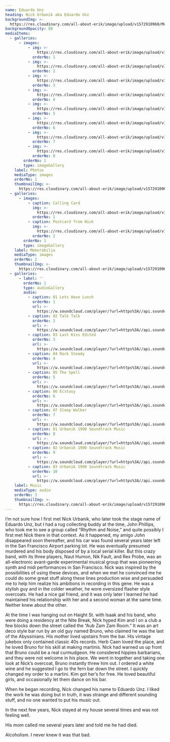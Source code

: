 ```yaml
---
name: Eduardo Unz
heading: Nick Urbanik aka Eduardo Unz
backgroundImg: >-
  https://res.cloudinary.com/all-about-erik/image/upload/v1572910960/Musical%20Journey/Musical%20Friends/Friends/Eduardo%20Unz/Background_Thumbnails/background-img442-2_zqukkx.jpg
backgroundOpacity: 88
mediaItems:
  - galleries:
      - images:
          - img: >-
              https://res.cloudinary.com/all-about-erik/image/upload/v1572910962/Musical%20Journey/Musical%20Friends/Friends/Eduardo%20Unz/1_Photos/UNZIcon_j0vh8m.jpg
            orderNo: 1
          - img: >-
              https://res.cloudinary.com/all-about-erik/image/upload/v1572910959/Musical%20Journey/Musical%20Friends/Friends/Eduardo%20Unz/1_Photos/img298_td9fxt.jpg
            orderNo: 2
          - img: >-
              https://res.cloudinary.com/all-about-erik/image/upload/v1572910958/Musical%20Journey/Musical%20Friends/Friends/Eduardo%20Unz/1_Photos/img300-2_slq4ef.jpg
            orderNo: 3
          - img: >-
              https://res.cloudinary.com/all-about-erik/image/upload/v1572910963/Musical%20Journey/Musical%20Friends/Friends/Eduardo%20Unz/1_Photos/img300_wwc8rl.jpg
            orderNo: 4
          - img: >-
              https://res.cloudinary.com/all-about-erik/image/upload/v1572910961/Musical%20Journey/Musical%20Friends/Friends/Eduardo%20Unz/1_Photos/img303_j845pu.jpg
            orderNo: 5
          - img: >-
              https://res.cloudinary.com/all-about-erik/image/upload/v1572910959/Musical%20Journey/Musical%20Friends/Friends/Eduardo%20Unz/1_Photos/img440_rdbkr5.jpg
            orderNo: 6
          - img: >-
              https://res.cloudinary.com/all-about-erik/image/upload/v1572910958/Musical%20Journey/Musical%20Friends/Friends/Eduardo%20Unz/1_Photos/img441_c1ud3f.jpg
            orderNo: 7
          - img: >-
              https://res.cloudinary.com/all-about-erik/image/upload/v1572910959/Musical%20Journey/Musical%20Friends/Friends/Eduardo%20Unz/1_Photos/img442_g1a6qg.jpg
            orderNo: 8
        orderNo: 1
        type: imageGallery
    label: Photos
    mediaType: images
    orderNo: 1
    thumbnailImg: >-
      https://res.cloudinary.com/all-about-erik/image/upload/v1572910960/Musical%20Journey/Musical%20Friends/Friends/Eduardo%20Unz/Background_Thumbnails/Thumbnail_1_img300-2_sutert.jpg
  - galleries:
      - images:
          - caption: Calling Card
            img: >-
              https://res.cloudinary.com/all-about-erik/image/upload/v1572910961/Musical%20Journey/Musical%20Friends/Friends/Eduardo%20Unz/2_Unz%20Memorabilia/CallingCard_i7bofq.jpg
            orderNo: 1
          - caption: Postcard from Nick
            img: >-
              https://res.cloudinary.com/all-about-erik/image/upload/v1572910960/Musical%20Journey/Musical%20Friends/Friends/Eduardo%20Unz/2_Unz%20Memorabilia/PostcardFroomNick_sj7zji.jpg
            orderNo: 2
        orderNo: 1
        type: imageGallery
    label: Memorabilia
    mediaType: images
    orderNo: 2
    thumbnailImg: >-
      https://res.cloudinary.com/all-about-erik/image/upload/v1572910960/Musical%20Journey/Musical%20Friends/Friends/Eduardo%20Unz/Background_Thumbnails/Thumbnail_2_CallingCard_aymbqe.jpg
  - galleries:
      - label: ''
        orderNo: 1
        type: audioGallery
        audio:
          - caption: 01 Lets Have Lunch
            orderNo: 1
            url: >-
              https://w.soundcloud.com/player/?url=https%3A//api.soundcloud.com/tracks/726699235%3Fsecret_token%3Ds-Fi3HB&visual=true
          - caption: 02 Talk Talk
            orderNo: 2
            url: >-
              https://w.soundcloud.com/player/?url=https%3A//api.soundcloud.com/tracks/726699232%3Fsecret_token%3Ds-2r17W&visual=true
          - caption: 03 Last Kiss Edited
            orderNo: 3
            url: >-
              https://w.soundcloud.com/player/?url=https%3A//api.soundcloud.com/tracks/726699229%3Fsecret_token%3Ds-b87Ji&visual=true
          - caption: 04 Rock Steady
            orderNo: 4
            url: >-
              https://w.soundcloud.com/player/?url=https%3A//api.soundcloud.com/tracks/726699226%3Fsecret_token%3Ds-n94pS&visual=true
          - caption: 05 The Spell
            orderNo: 5
            url: >-
              https://w.soundcloud.com/player/?url=https%3A//api.soundcloud.com/tracks/726699220%3Fsecret_token%3Ds-PSNJE&visual=true
          - caption: 06 Ecstasy
            orderNo: 6
            url: >-
              https://w.soundcloud.com/player/?url=https%3A//api.soundcloud.com/tracks/726699205%3Fsecret_token%3Ds-l7Gp5&visual=true
          - caption: 07 Sleep Walker
            orderNo: 7
            url: >-
              https://w.soundcloud.com/player/?url=https%3A//api.soundcloud.com/tracks/726699202%3Fsecret_token%3Ds-fqDOT&visual=true
          - caption: 01 Urbanik 1990 Soundtrack Music
            orderNo: 8
            url: >-
              https://w.soundcloud.com/player/?url=https%3A//api.soundcloud.com/tracks/726697510%3Fsecret_token%3Ds-73sXU&visual=true
          - caption: 02 Urbanik 1990 Soundtrack Music
            orderNo: 9
            url: >-
              https://w.soundcloud.com/player/?url=https%3A//api.soundcloud.com/tracks/726697507%3Fsecret_token%3Ds-aijvp&visual=true
          - caption: 03 Urbanik 1990 Soundtrack Music
            orderNo: 10
            url: >-
              https://w.soundcloud.com/player/?url=https%3A//api.soundcloud.com/tracks/726697504%3Fsecret_token%3Ds-4YNhw&visual=true
    label: Music
    mediaType: audio
    orderNo: 3
    thumbnailImg: >-
      https://res.cloudinary.com/all-about-erik/image/upload/v1572910960/Musical%20Journey/Musical%20Friends/Friends/Eduardo%20Unz/Background_Thumbnails/Thumbnail_3_img440_ere8cj.jpg
---
```

I’m not sure how I first met Nick Urbanik, who later took the stage name of Eduardo Unz, but I had a rug collecting buddy at the time, John Phillips, who took me to see a group called “Rhythm and Noise,” and quite possibly I first met Nick there in that context. As it happened, my amigo John disappeared soon thereafter, and his car was found several years later left in the San Francisco Airport parking lot. He was eventually presumed murdered and his body disposed of by a local serial killer. But this crazy band, with its three players, Naut Humon, Nik Fault, and Rex Probe, was an all-electronic avant-garde experimental musical group that was pioneering synth and midi performances in San Francisco. Nick was inspired by the possibilities of using these devices, and when we met he convinced me he could do some great stuff along these lines production wise and persuaded me to help him realize his ambitions in recording in this gene. He was a stylish guy and in the colder weather, he wore oversized flasher style overcoats. He had a nice gal friend, and it was only later I learned he had maintained his relationship with her and a second woman at the same time. Neither knew about the other. 



At the time I was hanging out on Haight St. with Isaak and his band, who were doing a residency at the Nite Break, Nick hyped Kim and I on a club a few blocks down the street called the “Aub Zam Zam Room.” It was an art deco style bar run by an old guy named Bruno, who claimed he was the last of the Abyssinians. His mother lived upstairs from the bar. His vintage jukebox only contained classic 40s records. Herb Caen loved the place, and he loved Bruno for his skill at making martinis. Nick had warned us up front that Bruno could be a real curmudgeon. He considered hippies barbarians, and they were not welcome in his place. We went in together and taking one look at Nick’s overcoat, Bruno instantly threw him out. I ordered a white wine and he suggested I go to the fern bar down the street. I quickly changed my order to a martini. Kim got her’s for free. He loved beautiful girls, and occasionally let them dance on his bar.



When he began recording, Nick changed his name to Eduardo Unz. I liked the work he was doing but in truth, it was strange and different sounding stuff, and no one wanted to put his music out. 



In the next few years, Nick stayed at my house several times and was not feeling well.

His mom called me several years later and told me he had died.



Alcoholism. I never knew it was that bad.
